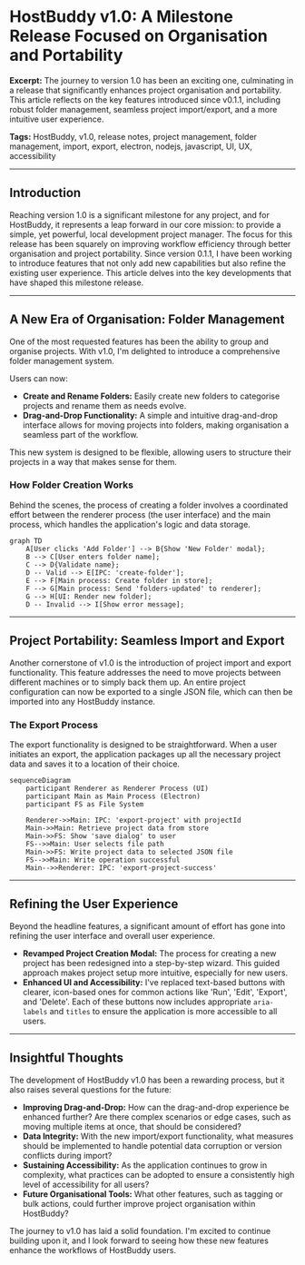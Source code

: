 
# HostBuddy v1.0: A Milestone Release Focused on Organisation and Portability

**Excerpt:** The journey to version 1.0 has been an exciting one, culminating in a release that significantly enhances project organisation and portability. This article reflects on the key features introduced since v0.1.1, including robust folder management, seamless project import/export, and a more intuitive user experience.

**Tags:** HostBuddy, v1.0, release notes, project management, folder management, import, export, electron, nodejs, javascript, UI, UX, accessibility

---

## Introduction

Reaching version 1.0 is a significant milestone for any project, and for HostBuddy, it represents a leap forward in our core mission: to provide a simple, yet powerful, local development project manager. The focus for this release has been squarely on improving workflow efficiency through better organisation and project portability. Since version 0.1.1, I have been working to introduce features that not only add new capabilities but also refine the existing user experience. This article delves into the key developments that have shaped this milestone release.

---

## A New Era of Organisation: Folder Management

One of the most requested features has been the ability to group and organise projects. With v1.0, I'm delighted to introduce a comprehensive folder management system.

Users can now:
- **Create and Rename Folders:** Easily create new folders to categorise projects and rename them as needs evolve.
- **Drag-and-Drop Functionality:** A simple and intuitive drag-and-drop interface allows for moving projects into folders, making organisation a seamless part of the workflow.

This new system is designed to be flexible, allowing users to structure their projects in a way that makes sense for them.

### How Folder Creation Works

Behind the scenes, the process of creating a folder involves a coordinated effort between the renderer process (the user interface) and the main process, which handles the application's logic and data storage.

```mermaid
graph TD
    A[User clicks 'Add Folder'] --> B{Show 'New Folder' modal};
    B --> C[User enters folder name];
    C --> D{Validate name};
    D -- Valid --> E[IPC: 'create-folder'];
    E --> F[Main process: Create folder in store];
    F --> G[Main process: Send 'folders-updated' to renderer];
    G --> H[UI: Render new folder];
    D -- Invalid --> I[Show error message];
```

---

## Project Portability: Seamless Import and Export

Another cornerstone of v1.0 is the introduction of project import and export functionality. This feature addresses the need to move projects between different machines or to simply back them up. An entire project configuration can now be exported to a single JSON file, which can then be imported into any HostBuddy instance.

### The Export Process

The export functionality is designed to be straightforward. When a user initiates an export, the application packages up all the necessary project data and saves it to a location of their choice.

```mermaid
sequenceDiagram
    participant Renderer as Renderer Process (UI)
    participant Main as Main Process (Electron)
    participant FS as File System

    Renderer->>Main: IPC: 'export-project' with projectId
    Main->>Main: Retrieve project data from store
    Main->>FS: Show 'save dialog' to user
    FS-->>Main: User selects file path
    Main->>FS: Write project data to selected JSON file
    FS-->>Main: Write operation successful
    Main-->>Renderer: IPC: 'export-project-success'
```

---

## Refining the User Experience

Beyond the headline features, a significant amount of effort has gone into refining the user interface and overall user experience.

- **Revamped Project Creation Modal:** The process for creating a new project has been redesigned into a step-by-step wizard. This guided approach makes project setup more intuitive, especially for new users.
- **Enhanced UI and Accessibility:** I've replaced text-based buttons with clearer, icon-based ones for common actions like 'Run', 'Edit', 'Export', and 'Delete'. Each of these buttons now includes appropriate `aria-labels` and `titles` to ensure the application is more accessible to all users.

---

## Insightful Thoughts

The development of HostBuddy v1.0 has been a rewarding process, but it also raises several questions for the future:

- **Improving Drag-and-Drop:** How can the drag-and-drop experience be enhanced further? Are there complex scenarios or edge cases, such as moving multiple items at once, that should be considered?
- **Data Integrity:** With the new import/export functionality, what measures should be implemented to handle potential data corruption or version conflicts during import?
- **Sustaining Accessibility:** As the application continues to grow in complexity, what practices can be adopted to ensure a consistently high level of accessibility for all users?
- **Future Organisational Tools:** What other features, such as tagging or bulk actions, could further improve project organisation within HostBuddy?

The journey to v1.0 has laid a solid foundation. I'm excited to continue building upon it, and I look forward to seeing how these new features enhance the workflows of HostBuddy users.
